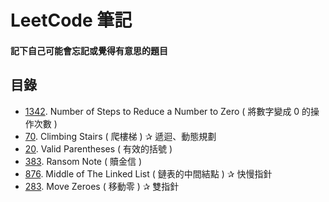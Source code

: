 # LeetCode 筆記

#### 記下自己可能會忘記或覺得有意思的題目

## 目錄

* [1342](1342.md). Number of Steps to Reduce a Number to Zero ( 將數字變成 0 的操作次數 )
* [70](70.md). Climbing Stairs ( 爬樓梯 ) ✰ 遞迴、動態規劃
* [20](20.md). Valid Parentheses ( 有效的括號 )
* [383](383.md). Ransom Note ( 贖金信 )
* [876](876.md). Middle of The Linked List ( 鏈表的中間結點 ) ✰ 快慢指針
* [283](283.md). Move Zeroes ( 移動零 ) ✰ 雙指針
